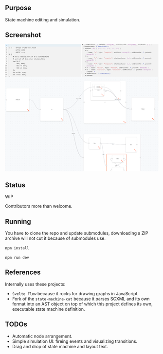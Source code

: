 ## Purpose
State machine editing and simulation.

## Screenshot
![alt text](https://github.com/LemiBijafra/strict-state/blob/main/screenshot.png?raw=true)

## Status
WIP

Contributors more than welcome.

## Running
You have to clone the repo and update submodules, downloading a ZIP archive will not cut it because of submodules use.

`npm install`

`npm run dev`

## References
Internally uses these projects:
- `Svelte Flow` because it rocks for drawing graphs in JavaScript.
- Fork of the `state-machine-cat` because it parses SCXML and its own format into an AST object on top of which this project defines its own, executable state machine definition.

## TODOs
- Automatic node arrangement.
- Simple simulation UI: fireing events and visualizing transitions.
- Drag and drop of state machine and layout text.